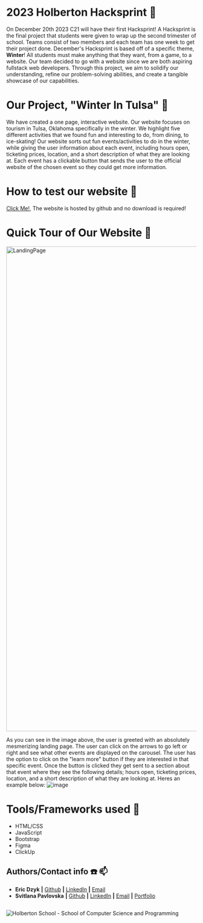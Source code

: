 # 2023 Holberton Hacksprint :microphone:
On December 20th 2023 C21 will have their first Hacksprint! A Hacksprint is the final project that students were given to wrap up the second trimester of school. Teams consist of two members and each team has one week to get their project done. December's Hacksprint is based off of a specific theme, **Winter**! All students must make anything that they want, from a game, to a website. Our team decided to go with a website since we are both aspiring fullstack web developers. Through this project, we aim to solidify our understanding, refine our problem-solving abilities, and create a tangible showcase of our capabilities.

# Our Project, "Winter In Tulsa" :christmas_tree:
We have created a one page, interactive website. Our website focuses on tourism in Tulsa, Oklahoma specifically in the winter. We highlight five different activities that we found fun and interesting to do, from dining, to ice-skating! Our website sorts out fun events/activities to do in the winter, while giving the user information about each event, including hours open, ticketing prices, location, and a short description of what they are looking at. Each event has a clickable button that sends the user to the official website of the chosen event so they could get more information.

# How to test our website 🧪
[Click Me!](https://svitlanapavl.github.io/Hacksprint-2023/), The website is hosted by github and no download is required!

# Quick Tour of Our Website :eyes:
<img width="1280" alt="LandingPage" src="https://github.com/SvitLanaPavl/Hacksprint-2023/assets/126730794/757d04c5-8e07-4219-92de-41a0b34abdda">

As you can see in the image above, the user is greeted with an absolutely mesmerizing landing page. The user can click on the arrows to go left or right and see what other events are displayed on the carousel. The user has the option to click on the "learn more" button if they are interested in that specific event. Once the button is clicked they get sent to a section about that event where they see the following details; hours open, ticketing prices, location, and a short description of what they are looking at. Heres an example below:
![image](https://github.com/SvitLanaPavl/Hacksprint-2023/assets/126730794/8f319336-807b-4741-b508-d015e22ee86a)

# Tools/Frameworks used 📖
- HTML/CSS
- JavaScript
- Bootstrap
- Figma
- ClickUp

## Authors/Contact info :phone: :mailbox:
* **Eric Dzyk** **|** [Github](https://github.com/ericpo1sh) **|** [LinkedIn](https://linkedin.com/in/eric-dzyk-1b8976213) **|** [Email](mailto:ericpo1sh@gmail.com)  
* **Svitlana Pavlovska** **|** [Github](https://github.com/SvitLanaPavl) **|** [LinkedIn](https://www.linkedin.com/in/svitlana-pavlovska-833b43184/) **|** [Email](mailto:lanapavlovska90@gmail.com) **|** [Portfolio](https://svitlanapavl.github.io/Portfolio/)
##
![Holberton School - School of Computer Science and Programming](https://uploads-ssl.webflow.com/6105315644a26f77912a1ada/63eea844ae4e3022154e2878_Holberton.png)
##
